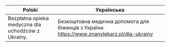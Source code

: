  Polski | Українська 
 -------|-----------
 Bezpłatna opieka medyczna dla uchodźców z Ukrainy. | Безкоштовна медична допомога для біженців з України. https://www.znanylekarz.pl/dla-ukrainy 
 
